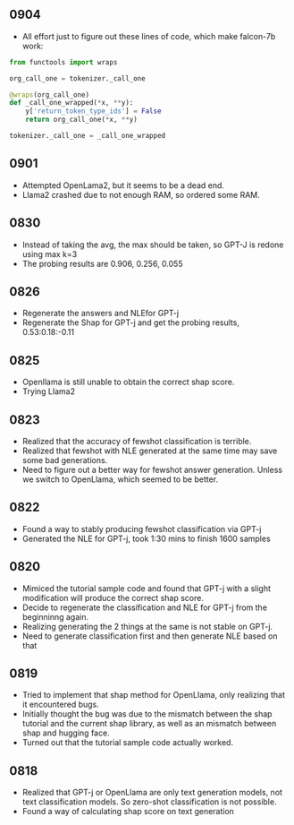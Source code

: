 ## 0904
- All effort just to figure out these lines of code, which make falcon-7b work:
```python
from functools import wraps

org_call_one = tokenizer._call_one

@wraps(org_call_one)
def _call_one_wrapped(*x, **y):
    y['return_token_type_ids'] = False
    return org_call_one(*x, **y)

tokenizer._call_one = _call_one_wrapped
```

## 0901
- Attempted OpenLama2, but it seems to be a dead end.
- Llama2 crashed due to not enough RAM, so ordered some RAM.

## 0830
- Instead of taking the avg, the max should be taken, so GPT-J is redone using max k=3
- The probing results are 0.906, 0.256, 0.055  

## 0826
- Regenerate the answers and NLEfor GPT-j
- Regenerate the Shap for GPT-j and get the probing results, 0.53:0.18:-0.11

## 0825
- Openllama is still unable to obtain the correct shap score.
- Trying Llama2

## 0823
- Realized that the accuracy of fewshot classification is terrible.
- Realized that fewshot with NLE generated at the same time may save some bad generations.
- Need to figure out a better way for fewshot answer generation. Unless we switch to OpenLlama, which seemed to be better.

## 0822
- Found a way to stably producing fewshot classification via GPT-j
- Generated the NLE for GPT-j, took 1:30 mins to finish 1600 samples

## 0820
- Mimiced the tutorial sample code and found that GPT-j with a slight modification will produce the correct shap score.
- Decide to regenerate the classification and NLE for GPT-j from the beginninng again.
- Realizing generating the 2 things at the same is not stable on GPT-j.
- Need to generate classification first and then generate NLE based on that

## 0819
- Tried to implement that shap method for OpenLlama, only realizing that it encountered bugs.
- Initially thought the bug was due to the mismatch between the shap tutorial and the current shap library, as well as an mismatch between shap and hugging face.
- Turned out that the tutorial sample code actually worked.

## 0818
- Realized that GPT-j or OpenLlama are only text generation models, not text classification models. So zero-shot classification is not possible.
- Found a way of calculating shap score on text generation